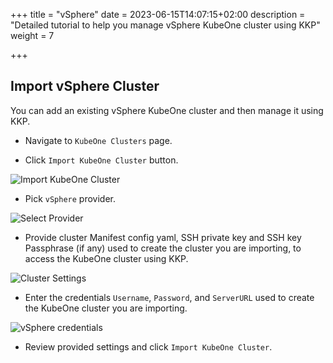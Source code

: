 +++
title = "vSphere"
date = 2023-06-15T14:07:15+02:00
description = "Detailed tutorial to help you manage vSphere KubeOne cluster using KKP"
weight = 7

+++

## Import vSphere Cluster

You can add an existing vSphere KubeOne cluster and then manage it using KKP.

- Navigate to `KubeOne Clusters` page.

- Click `Import KubeOne Cluster` button.

![Import KubeOne Cluster](/img/kubermatic/main/tutorials/kubeone-clusters/cluster-list-empty.png "Import KubeOne Cluster")

- Pick `vSphere` provider.

![Select Provider](/img/kubermatic/main/tutorials/kubeone-clusters/import-kubeone-cluster.png "Select Provider")

- Provide cluster Manifest config yaml, SSH private key and SSH key Passphrase (if any) used to create the cluster you are importing, to access the KubeOne cluster using KKP.

![Cluster Settings](/img/kubermatic/main/tutorials/kubeone-clusters/cluster-settings-step.png "Cluster Settings")

- Enter the credentials `Username`, `Password`, and `ServerURL` used to create the KubeOne cluster you are importing.


![vSphere credentials](/img/kubermatic/main/tutorials/kubeone-clusters/vsphere-credentials-step.png "vSphere credentials")

- Review provided settings and click `Import KubeOne Cluster`.
